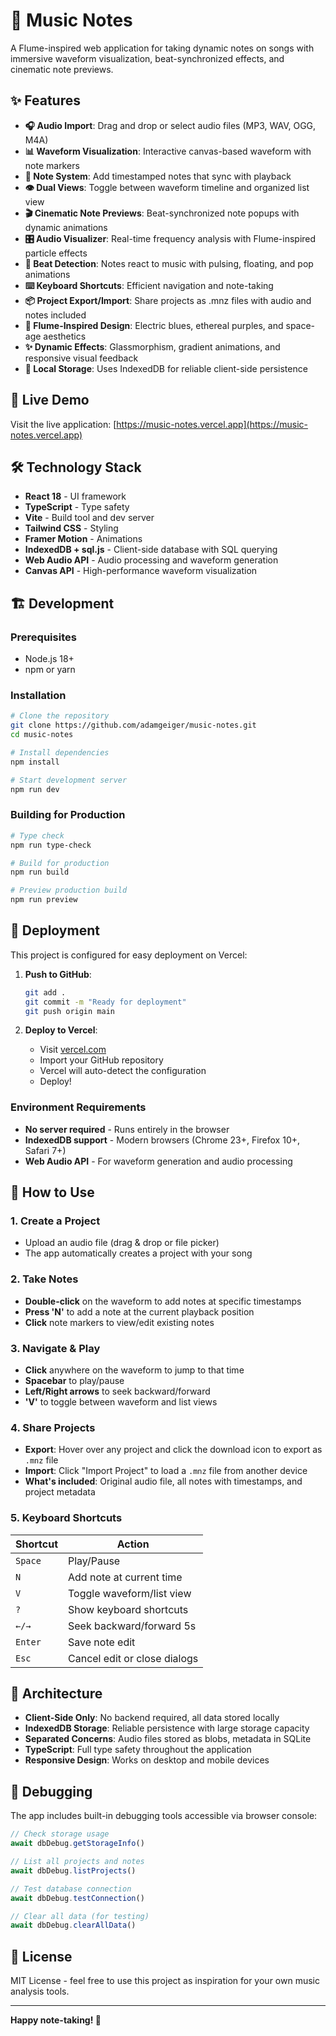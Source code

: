 # 🎵 Music Notes

A Flume-inspired web application for taking dynamic notes on songs with immersive waveform visualization, beat-synchronized effects, and cinematic note previews.

## ✨ Features

- **🎧 Audio Import**: Drag and drop or select audio files (MP3, WAV, OGG, M4A)
- **📊 Waveform Visualization**: Interactive canvas-based waveform with note markers
- **📝 Note System**: Add timestamped notes that sync with playback
- **👁️ Dual Views**: Toggle between waveform timeline and organized list view
- **🎬 Cinematic Note Previews**: Beat-synchronized note popups with dynamic animations
- **🎛️ Audio Visualizer**: Real-time frequency analysis with Flume-inspired particle effects
- **💫 Beat Detection**: Notes react to music with pulsing, floating, and pop animations
- **⌨️ Keyboard Shortcuts**: Efficient navigation and note-taking
- **📦 Project Export/Import**: Share projects as .mnz files with audio and notes included
- **🎨 Flume-Inspired Design**: Electric blues, ethereal purples, and space-age aesthetics
- **✨ Dynamic Effects**: Glassmorphism, gradient animations, and responsive visual feedback
- **💾 Local Storage**: Uses IndexedDB for reliable client-side persistence

## 🚀 Live Demo

Visit the live application: [https://music-notes.vercel.app](https://music-notes.vercel.app)

## 🛠️ Technology Stack

- **React 18** - UI framework
- **TypeScript** - Type safety
- **Vite** - Build tool and dev server
- **Tailwind CSS** - Styling
- **Framer Motion** - Animations
- **IndexedDB + sql.js** - Client-side database with SQL querying
- **Web Audio API** - Audio processing and waveform generation
- **Canvas API** - High-performance waveform visualization

## 🏗️ Development

### Prerequisites

- Node.js 18+
- npm or yarn

### Installation

```bash
# Clone the repository
git clone https://github.com/adamgeiger/music-notes.git
cd music-notes

# Install dependencies
npm install

# Start development server
npm run dev
```

### Building for Production

```bash
# Type check
npm run type-check

# Build for production
npm run build

# Preview production build
npm run preview
```

## 🚀 Deployment

This project is configured for easy deployment on Vercel:

1. **Push to GitHub**:
   ```bash
   git add .
   git commit -m "Ready for deployment"
   git push origin main
   ```

2. **Deploy to Vercel**:
   - Visit [vercel.com](https://vercel.com)
   - Import your GitHub repository
   - Vercel will auto-detect the configuration
   - Deploy!

### Environment Requirements

- **No server required** - Runs entirely in the browser
- **IndexedDB support** - Modern browsers (Chrome 23+, Firefox 10+, Safari 7+)
- **Web Audio API** - For waveform generation and audio processing

## 🎹 How to Use

### 1. Create a Project
- Upload an audio file (drag & drop or file picker)
- The app automatically creates a project with your song

### 2. Take Notes
- **Double-click** on the waveform to add notes at specific timestamps
- **Press 'N'** to add a note at the current playback position
- **Click** note markers to view/edit existing notes

### 3. Navigate & Play
- **Click** anywhere on the waveform to jump to that time
- **Spacebar** to play/pause
- **Left/Right arrows** to seek backward/forward
- **'V'** to toggle between waveform and list views

### 4. Share Projects
- **Export**: Hover over any project and click the download icon to export as `.mnz` file
- **Import**: Click "Import Project" to load a `.mnz` file from another device
- **What's included**: Original audio file, all notes with timestamps, and project metadata

### 5. Keyboard Shortcuts

| Shortcut | Action |
|----------|--------|
| `Space` | Play/Pause |
| `N` | Add note at current time |
| `V` | Toggle waveform/list view |
| `?` | Show keyboard shortcuts |
| `←/→` | Seek backward/forward 5s |
| `Enter` | Save note edit |
| `Esc` | Cancel edit or close dialogs |

## 🔧 Architecture

- **Client-Side Only**: No backend required, all data stored locally
- **IndexedDB Storage**: Reliable persistence with large storage capacity
- **Separated Concerns**: Audio files stored as blobs, metadata in SQLite
- **TypeScript**: Full type safety throughout the application
- **Responsive Design**: Works on desktop and mobile devices

## 🐛 Debugging

The app includes built-in debugging tools accessible via browser console:

```javascript
// Check storage usage
await dbDebug.getStorageInfo()

// List all projects and notes
await dbDebug.listProjects()

// Test database connection
await dbDebug.testConnection()

// Clear all data (for testing)
await dbDebug.clearAllData()
```

## 📄 License

MIT License - feel free to use this project as inspiration for your own music analysis tools.

---

**Happy note-taking! 🎵**